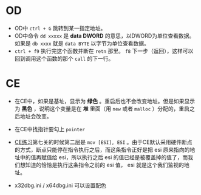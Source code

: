 # OD

+ OD中 `ctrl + G` 跳转到某一指定地址。
+ OD中命令 `dd xxxxx` 是 **data DWORD** 的意思，以DWORD为单位查看数据。如果是 `db xxxx` 就是 `data BYTE` 以字节为单位查看数据。
+ `ctrl + f9` 执行完这个函数并断在 `retn` 那里。 `f8` 下一步（返回），这样可以回到调用这个函数的那个  `call` 的下一行。

# CE

+ 在CE中，如果是基址，显示为 **绿色** 。重启后也不会改变地址。但是如果显示为 **黑色** ，说明这个变量是在 **堆** 里面（用 `new` 或者 `malloc` ）分配的，重启之后地址会改变。
+ 在CE中找指针要勾上 `pointer`
+ [CE练习](https://www.cnblogs.com/LyShark/p/10799926.html)第七关的时候第二层是 `mov [ESI], ESI` 。由于CE默认采用硬件断点的方式，断点只能停在指令执行之后，而这条指令正好是把 esi 原来指向的地址中的值再赋值给 esi，所以执行之后 esi 的值已经是被覆盖掉的值了，而我们想知道的恰恰是执行这条指令之前的 esi 值， esi 就是这个我们监视的地址。

+ x32dbg.ini / x64dbg.ini 可以设置配色
